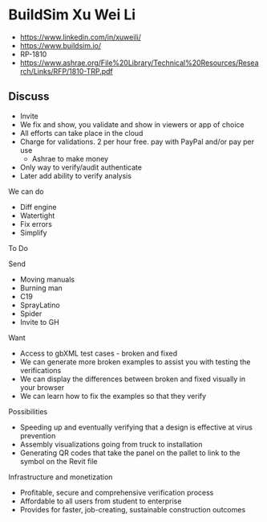 # BuildSim Xu Wei Li 

* https://www.linkedin.com/in/xuweili/
* https://www.buildsim.io/
* RP-1810
* https://www.ashrae.org/File%20Library/Technical%20Resources/Research/Links/RFP/1810-TRP.pdf

## Discuss

* Invite
* We fix and show, you validate and show in viewers or app of choice
* All efforts can take place in the cloud
* Charge for validations. 2 per hour free. pay with PayPal and/or pay per use
	* Ashrae to make money
* Only way to verify/audit authenticate
* Later add ability to verify analysis

We can do

* Diff engine
* Watertight
* Fix errors
* Simplify

To Do

Send

* Moving manuals
* Burning man
* C19
* SprayLatino
* Spider
* Invite to GH

Want

* Access to gbXML test cases - broken and fixed
* We can generate more broken examples to assist you with testing the verifications
* We can display the differences between broken and fixed visually in your browser
* We can learn how to fix the examples so that they verify

Possibilities

* Speeding up and eventually verifying that a design is effective at virus prevention
* Assembly visualizations going from truck to installation 
* Generating QR codes that take the panel on the pallet to link to the symbol on the Revit file

Infrastructure and monetization

* Profitable, secure and comprehensive verification process
* Affordable to all users from student to enterprise
* Provides for faster, job-creating, sustainable construction outcomes